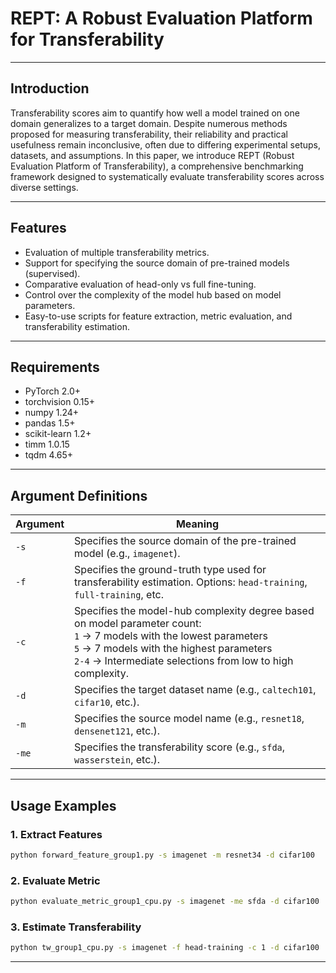 
# REPT: A Robust Evaluation Platform for Transferability


---

## Introduction

Transferability scores aim to quantify how well a model trained on one domain generalizes to a target domain. Despite numerous methods proposed for measuring transferability, their reliability and practical usefulness remain inconclusive, often due to differing experimental setups, datasets, and assumptions. In this paper, we introduce REPT (Robust Evaluation Platform of Transferability), a comprehensive benchmarking framework designed to systematically evaluate transferability scores across diverse settings.

---

## Features

- Evaluation of multiple transferability metrics.
- Support for specifying the source domain of pre-trained models (supervised).
- Comparative evaluation of head-only vs full fine-tuning.
- Control over the complexity of the model hub based on model parameters.
- Easy-to-use scripts for feature extraction, metric evaluation, and transferability estimation.

---

## Requirements

- PyTorch 2.0+
- torchvision 0.15+
- numpy 1.24+
- pandas 1.5+
- scikit-learn 1.2+
- timm 1.0.15
- tqdm 4.65+

---

## Argument Definitions

| Argument | Meaning |
|----------|---------|
| `-s`     | Specifies the source domain of the pre-trained model (e.g., `imagenet`). |
| `-f`     | Specifies the ground-truth type used for transferability estimation. Options: `head-training`, `full-training`, etc. |
| `-c`     | Specifies the model-hub complexity degree based on model parameter count: <br> `1` → 7 models with the lowest parameters <br> `5` → 7 models with the highest parameters <br> `2-4` → Intermediate selections from low to high complexity. |
| `-d`     | Specifies the target dataset name (e.g., `caltech101`, `cifar10`, etc.). |
| `-m`     | Specifies the source model name (e.g., `resnet18`, `densenet121`, etc.). |
| `-me`     | Specifies the transferability score (e.g., `sfda`, `wasserstein`, etc.). |

---

## Usage Examples

### 1. Extract Features

```bash
python forward_feature_group1.py -s imagenet -m resnet34 -d cifar100
```

### 2. Evaluate Metric

```bash
python evaluate_metric_group1_cpu.py -s imagenet -me sfda -d cifar100
```

### 3. Estimate Transferability

```bash
python tw_group1_cpu.py -s imagenet -f head-training -c 1 -d cifar100
```

---

